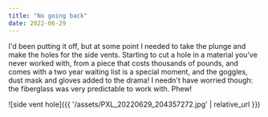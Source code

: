 ```yaml
---
title: "No going back"
date: 2022-06-29
---
```


I'd been putting it off, but at some point I needed to take the plunge and make the holes for the side vents. Starting to cut a hole in a material you've never worked with, from a piece that costs thousands of pounds, and comes with a two year waiting list is a special moment, and the goggles, dust mask and gloves added to the drama! I needn't have worried though: the fiberglass was very predictable to work with. Phew!

![side vent hole]({{ '/assets/PXL_20220629_204357272.jpg' | relative_url }})
